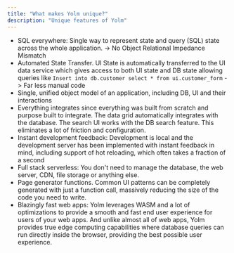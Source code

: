 ```yaml
---
title: "What makes Yolm unique?"
description: "Unique features of Yolm"
---
```


- SQL everywhere: Single way to represent state and query (SQL) state across the whole application.
  -> No Object Relational Impedance Mismatch
- Automated State Transfer. UI State is automatically transferred to the UI data service which gives access to both UI state and DB state allowing queries like
  `Insert into db.customer select * from ui.customer_form`
  -> Far less manual code
- Single, unified object model of an application, including DB, UI and their interactions
- Everything integrates since everything was built from scratch and purpose built to integrate. The data grid automatically integrates with the database. The search UI works with the DB search feature.
  This eliminates a lot of friction and configuration.
- Instant development feedback: Development is local and the development server has been implemented with instant feedback in mind, including support of hot reloading, which often takes a fraction of a second
- Full stack serverless: You don't need to manage the database, the web server, CDN, file storage or anything else.
- Page generator functions. Common UI patterns can be completely generated with just a function call, massively reducing the size of the code you need to write.
- Blazingly fast web apps: Yolm leverages WASM and a lot of optimizations to provide a smooth and fast end user experience for users of your web apps. And unlike almost all of web apps, Yolm provides true edge computing capabilities where database queries can run directly inside the browser, providing the best possible user experience.
